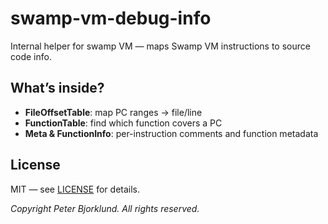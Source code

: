 # swamp-vm-debug-info

Internal helper for swamp VM — maps Swamp VM instructions to source code info.

## What’s inside?

* **FileOffsetTable**: map PC ranges -> file/line
* **FunctionTable**: find which function covers a PC
* **Meta & FunctionInfo**: per-instruction comments and function metadata

## License

MIT — see [LICENSE](LICENSE) for details.

_Copyright Peter Bjorklund. All rights reserved._
